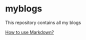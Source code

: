 # myblogs
This repository contains all my blogs

[How to use Markdown?](https://github.com/jarviseasy/myblogs/blob/main/How%20to%20use%20Markdown.md)